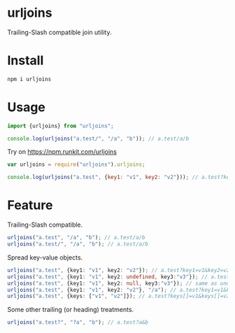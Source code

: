 # urljoins

Trailing-Slash compatible join utility.

# Install

```bash
npm i urljoins
```


# Usage
```typescript
import {urljoins} from "urljoins";

console.log(urljoins("a.test/", "/a", "b")); // a.test/a/b
```

Try on https://npm.runkit.com/urljoins
```javascript
var urljoins = require("urljoins").urljoins;

console.log(urljoins("a.test", {key1: "v1", key2: "v2"})); // a.test?key1=v1&key2=v2
```


# Feature

Trailing-Slash compatible.

```typescript
urljoins("a.test", "/a", "b"); // a.test/a/b
urljoins("a.test/", "/a", "b"); // a.test/a/b
```

Spread key-value objects.

```typescript
urljoins("a.test", {key1: "v1", key2: "v2"}); // a.test?key1=v1&key2=v2
urljoins("a.test", {key1: "v1", key2: undefined, key3:"v3"}); // a.test?key1=v1&key2=&key3=v3
urljoins("a.test", {key1: "v1", key2: null, key3:"v3"}); // same as undefined value
urljoins("a.test", {key1: "v1", key2: "v2"}, "/a"); // a.test?key1=v1&key2=v2&/a
urljoins("a.test", {keys: ["v1", "v2"]}); // a.test?keys[]=v1&keys[]=v2
```

Some other trailing (or heading) treatments.

```typescript
urljoins("a.test?", "?a", "b"); // a.test?a&b
```